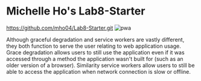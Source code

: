 # Michelle Ho's Lab8-Starter 

https://github.com/mho04/Lab8-Starter.git
![pwa](https://github.com/mho04/Lab8-Starter/assets/130100567/08a92696-33fa-4681-b9bb-153a855976fb)


Although graceful degradation and service workers are vastly different, they both function to serve the user relating to web application usage. Grace degradation allows users to still use the application even if it was accessed through a method the application wasn't built for (such as an older version of a browser). Similarity service workers allow users to still be able to access the application when network connection is slow or offline.
